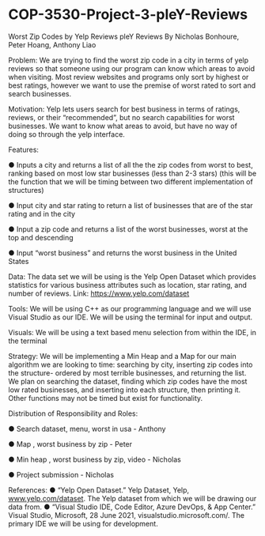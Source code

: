 # COP-3530-Project-3-pleY-Reviews

Worst Zip Codes by Yelp Reviews
pleY Reviews
By Nicholas Bonhoure, Peter Hoang, Anthony Liao


Problem:
We are trying to find the worst zip code in a city in terms of yelp reviews so that
someone using our program can know which areas to avoid when visiting. Most
review websites and programs only sort by highest or best ratings, however we
want to use the premise of worst rated to sort and search businesses.


Motivation:
Yelp lets users search for best business in terms of ratings, reviews, or their
“recommended”, but no search capabilities for worst businesses. We want to
know what areas to avoid, but have no way of doing so through the yelp
interface.


Features:

● Inputs a city and returns a list of all the the zip codes from worst to best,
ranking based on most low star businesses (less than 2-3 stars) (this will
be the function that we will be timing between two different implementation
of structures)

● Input city and star rating to return a list of businesses that are of the star
rating and in the city

● Input a zip code and returns a list of the worst businesses, worst at the top
and descending

● Input “worst business” and returns the worst business in the United States


Data:
The data set we will be using is the Yelp Open Dataset which provides statistics
for various business attributes such as location, star rating, and number of
reviews.
Link: https://www.yelp.com/dataset

Tools:
We will be using C++ as our programming language and we will use Visual
Studio as our IDE. We will be using the terminal for input and output.

Visuals:
We will be using a text based menu selection from within the IDE, in the terminal

Strategy:
We will be implementing a Min Heap and a Map for our main algorithm we are looking to
time: searching by city, inserting zip codes into the structure- ordered by most
terrible businesses, and returning the list. We plan on searching the dataset,
finding which zip codes have the most low rated businesses, and inserting into
each structure, then printing it. Other functions may not be timed but exist for
functionality.

Distribution of Responsibility and Roles:

● Search dataset, menu, worst in usa - Anthony

● Map , worst business by zip - Peter

● Min heap , worst business by zip, video - Nicholas

● Project submission - Nicholas


References:
● “Yelp Open Dataset.” Yelp Dataset, Yelp, www.yelp.com/dataset.
The Yelp dataset from which we will be drawing our data
from.
● “Visual Studio IDE, Code Editor, Azure DevOps, & App Center.” Visual
Studio, Microsoft, 28 June 2021, visualstudio.microsoft.com/.
The primary IDE we will be using for development.
